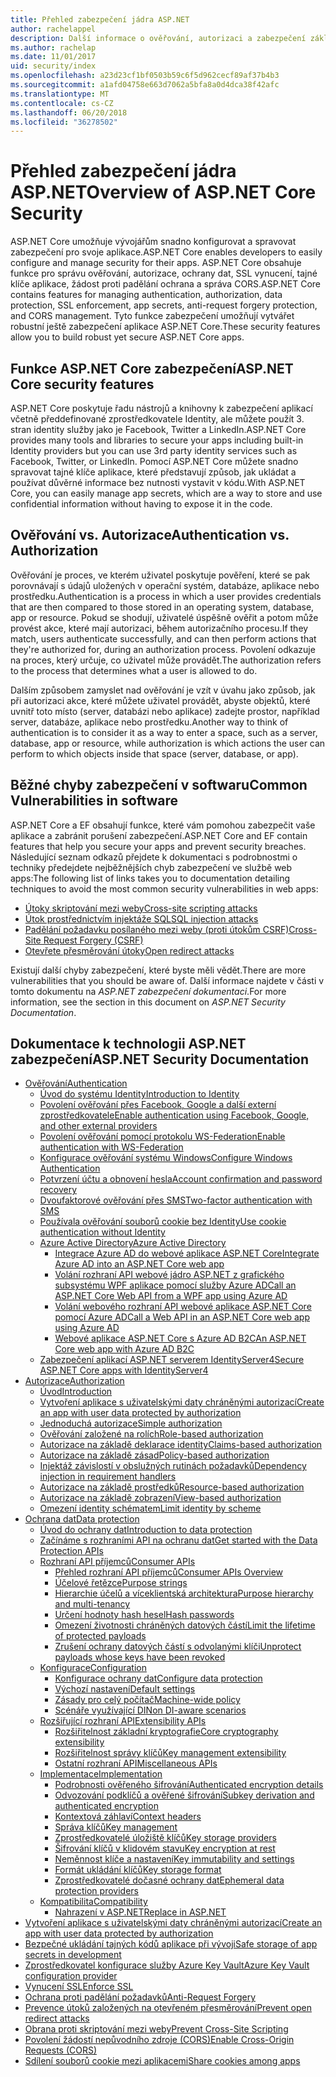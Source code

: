 ```yaml
---
title: Přehled zabezpečení jádra ASP.NET
author: rachelappel
description: Další informace o ověřování, autorizaci a zabezpečení základy v ASP.NET Core.
ms.author: rachelap
ms.date: 11/01/2017
uid: security/index
ms.openlocfilehash: a23d23cf1bf0503b59c6f5d962cecf89af37b4b3
ms.sourcegitcommit: a1afd04758e663d7062a5bfa8a0d4dca38f42afc
ms.translationtype: MT
ms.contentlocale: cs-CZ
ms.lasthandoff: 06/20/2018
ms.locfileid: "36278502"
---
```

# <a name="overview-of-aspnet-core-security"></a><span data-ttu-id="4c0af-103">Přehled zabezpečení jádra ASP.NET</span><span class="sxs-lookup"><span data-stu-id="4c0af-103">Overview of ASP.NET Core Security</span></span>

<span data-ttu-id="4c0af-104">ASP.NET Core umožňuje vývojářům snadno konfigurovat a spravovat zabezpečení pro svoje aplikace.</span><span class="sxs-lookup"><span data-stu-id="4c0af-104">ASP.NET Core enables developers to easily configure and manage security for their apps.</span></span> <span data-ttu-id="4c0af-105">ASP.NET Core obsahuje funkce pro správu ověřování, autorizace, ochrany dat, SSL vynucení, tajné klíče aplikace, žádost proti padělání ochrana a správa CORS.</span><span class="sxs-lookup"><span data-stu-id="4c0af-105">ASP.NET Core contains features for managing authentication, authorization, data protection, SSL enforcement, app secrets, anti-request forgery protection, and CORS management.</span></span> <span data-ttu-id="4c0af-106">Tyto funkce zabezpečení umožňují vytvářet robustní ještě zabezpečení aplikace ASP.NET Core.</span><span class="sxs-lookup"><span data-stu-id="4c0af-106">These security features allow you to build robust yet secure ASP.NET Core apps.</span></span>

## <a name="aspnet-core-security-features"></a><span data-ttu-id="4c0af-107">Funkce ASP.NET Core zabezpečení</span><span class="sxs-lookup"><span data-stu-id="4c0af-107">ASP.NET Core security features</span></span>

<span data-ttu-id="4c0af-108">ASP.NET Core poskytuje řadu nástrojů a knihovny k zabezpečení aplikací včetně předdefinované zprostředkovatele Identity, ale můžete použít 3. stran identity služby jako je Facebook, Twitter a LinkedIn.</span><span class="sxs-lookup"><span data-stu-id="4c0af-108">ASP.NET Core provides many tools and libraries to secure your apps including built-in Identity providers but you can use 3rd party identity services such as Facebook, Twitter, or LinkedIn.</span></span> <span data-ttu-id="4c0af-109">Pomocí ASP.NET Core můžete snadno spravovat tajné klíče aplikace, které představují způsob, jak ukládat a používat důvěrné informace bez nutnosti vystavit v kódu.</span><span class="sxs-lookup"><span data-stu-id="4c0af-109">With ASP.NET Core, you can easily manage app secrets, which are a way to store and use confidential information without having to expose it in the code.</span></span>

## <a name="authentication-vs-authorization"></a><span data-ttu-id="4c0af-110">Ověřování vs. Autorizace</span><span class="sxs-lookup"><span data-stu-id="4c0af-110">Authentication vs. Authorization</span></span>

<span data-ttu-id="4c0af-111">Ověřování je proces, ve kterém uživatel poskytuje pověření, které se pak porovnávají s údajů uložených v operační systém, databáze, aplikace nebo prostředku.</span><span class="sxs-lookup"><span data-stu-id="4c0af-111">Authentication is a process in which a user provides credentials that are then compared to those stored in an operating system, database, app or resource.</span></span> <span data-ttu-id="4c0af-112">Pokud se shodují, uživatelé úspěšně ověřit a potom může provést akce, které mají autorizaci, během autorizačního procesu.</span><span class="sxs-lookup"><span data-stu-id="4c0af-112">If they match, users authenticate successfully, and can then perform actions that they're authorized for, during an authorization process.</span></span> <span data-ttu-id="4c0af-113">Povolení odkazuje na proces, který určuje, co uživatel může provádět.</span><span class="sxs-lookup"><span data-stu-id="4c0af-113">The authorization refers to the process that determines what a user is allowed to do.</span></span>

<span data-ttu-id="4c0af-114">Dalším způsobem zamyslet nad ověřování je vzít v úvahu jako způsob, jak při autorizaci akce, které můžete uživatel provádět, abyste objektů, které uvnitř toto místo (server, databázi nebo aplikace) zadejte prostor, například server, databáze, aplikace nebo prostředku.</span><span class="sxs-lookup"><span data-stu-id="4c0af-114">Another way to think of authentication is to consider it as a way to enter a space, such as a server, database, app or resource, while authorization is which actions the user can perform to which objects inside that space (server, database, or app).</span></span>

## <a name="common-vulnerabilities-in-software"></a><span data-ttu-id="4c0af-115">Běžné chyby zabezpečení v softwaru</span><span class="sxs-lookup"><span data-stu-id="4c0af-115">Common Vulnerabilities in software</span></span>

<span data-ttu-id="4c0af-116">ASP.NET Core a EF obsahují funkce, které vám pomohou zabezpečit vaše aplikace a zabránit porušení zabezpečení.</span><span class="sxs-lookup"><span data-stu-id="4c0af-116">ASP.NET Core and EF contain features that help you secure your apps and prevent security breaches.</span></span> <span data-ttu-id="4c0af-117">Následující seznam odkazů přejdete k dokumentaci s podrobnostmi o techniky předejdete nejběžnějších chyb zabezpečení ve službě web apps:</span><span class="sxs-lookup"><span data-stu-id="4c0af-117">The following list of links takes you to documentation detailing techniques to avoid the most common security vulnerabilities in web apps:</span></span>

* [<span data-ttu-id="4c0af-118">Útoky skriptování mezi weby</span><span class="sxs-lookup"><span data-stu-id="4c0af-118">Cross-site scripting attacks</span></span>](xref:security/cross-site-scripting)
* [<span data-ttu-id="4c0af-119">Útok prostřednictvím injektáže SQL</span><span class="sxs-lookup"><span data-stu-id="4c0af-119">SQL injection attacks</span></span>](https://docs.microsoft.com/ef/core/querying/raw-sql)
* [<span data-ttu-id="4c0af-120">Padělání požadavku posílaného mezi weby (proti útokům CSRF)</span><span class="sxs-lookup"><span data-stu-id="4c0af-120">Cross-Site Request Forgery (CSRF)</span></span>](xref:security/anti-request-forgery)
* [<span data-ttu-id="4c0af-121">Otevřete přesměrování útoky</span><span class="sxs-lookup"><span data-stu-id="4c0af-121">Open redirect attacks</span></span>](xref:security/preventing-open-redirects)

<span data-ttu-id="4c0af-122">Existují další chyby zabezpečení, které byste měli vědět.</span><span class="sxs-lookup"><span data-stu-id="4c0af-122">There are more vulnerabilities that you should be aware of.</span></span> <span data-ttu-id="4c0af-123">Další informace najdete v části v tomto dokumentu na *ASP.NET zabezpečení dokumentaci*.</span><span class="sxs-lookup"><span data-stu-id="4c0af-123">For more information, see the section in this document on *ASP.NET Security Documentation*.</span></span>

## <a name="aspnet-security-documentation"></a><span data-ttu-id="4c0af-124">Dokumentace k technologii ASP.NET zabezpečení</span><span class="sxs-lookup"><span data-stu-id="4c0af-124">ASP.NET Security Documentation</span></span>

*   [<span data-ttu-id="4c0af-125">Ověřování</span><span class="sxs-lookup"><span data-stu-id="4c0af-125">Authentication</span></span>](xref:security/authentication/index)
    *   [<span data-ttu-id="4c0af-126">Úvod do systému Identity</span><span class="sxs-lookup"><span data-stu-id="4c0af-126">Introduction to Identity</span></span>](xref:security/authentication/identity)
    *   [<span data-ttu-id="4c0af-127">Povolení ověřování přes Facebook, Google a další externí zprostředkovatele</span><span class="sxs-lookup"><span data-stu-id="4c0af-127">Enable authentication using Facebook, Google, and other external providers</span></span>](xref:security/authentication/social/index)
    *   [<span data-ttu-id="4c0af-128">Povolení ověřování pomocí protokolu WS-Federation</span><span class="sxs-lookup"><span data-stu-id="4c0af-128">Enable authentication with WS-Federation</span></span>](xref:security/authentication/ws-federation)
    * [<span data-ttu-id="4c0af-129">Konfigurace ověřování systému Windows</span><span class="sxs-lookup"><span data-stu-id="4c0af-129">Configure Windows Authentication</span></span>](xref:security/authentication/windowsauth)
    *   [<span data-ttu-id="4c0af-130">Potvrzení účtu a obnovení hesla</span><span class="sxs-lookup"><span data-stu-id="4c0af-130">Account confirmation and password recovery</span></span>](xref:security/authentication/accconfirm)
    *   [<span data-ttu-id="4c0af-131">Dvoufaktorové ověřování přes SMS</span><span class="sxs-lookup"><span data-stu-id="4c0af-131">Two-factor authentication with SMS</span></span>](xref:security/authentication/2fa)
    *   [<span data-ttu-id="4c0af-132">Používala ověřování souborů cookie bez Identity</span><span class="sxs-lookup"><span data-stu-id="4c0af-132">Use cookie authentication without Identity</span></span>](xref:security/authentication/cookie)
    *   [<span data-ttu-id="4c0af-133">Azure Active Directory</span><span class="sxs-lookup"><span data-stu-id="4c0af-133">Azure Active Directory</span></span>](xref:security/authentication/azure-active-directory/index)
        *   [<span data-ttu-id="4c0af-134">Integrace Azure AD do webové aplikace ASP.NET Core</span><span class="sxs-lookup"><span data-stu-id="4c0af-134">Integrate Azure AD into an ASP.NET Core web app</span></span>](https://azure.microsoft.com/documentation/samples/active-directory-dotnet-webapp-openidconnect-aspnetcore/)
        *   [<span data-ttu-id="4c0af-135">Volání rozhraní API webové jádro ASP.NET z grafického subsystému WPF aplikace pomocí služby Azure AD</span><span class="sxs-lookup"><span data-stu-id="4c0af-135">Call an ASP.NET Core Web API from a WPF app using Azure AD</span></span>](https://azure.microsoft.com/documentation/samples/active-directory-dotnet-native-aspnetcore/)
        *   [<span data-ttu-id="4c0af-136">Volání webového rozhraní API webové aplikace ASP.NET Core pomocí Azure AD</span><span class="sxs-lookup"><span data-stu-id="4c0af-136">Call a Web API in an ASP.NET Core web app using Azure AD</span></span>](https://azure.microsoft.com/documentation/samples/active-directory-dotnet-webapp-webapi-openidconnect-aspnetcore/)
        *   [<span data-ttu-id="4c0af-137">Webové aplikace ASP.NET Core s Azure AD B2C</span><span class="sxs-lookup"><span data-stu-id="4c0af-137">An ASP.NET Core web app with Azure AD B2C</span></span>](https://azure.microsoft.com/resources/samples/active-directory-b2c-dotnetcore-webapp/)
    *   [<span data-ttu-id="4c0af-138">Zabezpečení aplikací ASP.NET serverem IdentityServer4</span><span class="sxs-lookup"><span data-stu-id="4c0af-138">Secure ASP.NET Core apps with IdentityServer4</span></span>](https://identityserver4.readthedocs.io)
*   [<span data-ttu-id="4c0af-139">Autorizace</span><span class="sxs-lookup"><span data-stu-id="4c0af-139">Authorization</span></span>](xref:security/authorization/index)
    *   [<span data-ttu-id="4c0af-140">Úvod</span><span class="sxs-lookup"><span data-stu-id="4c0af-140">Introduction</span></span>](xref:security/authorization/introduction)
    *   [<span data-ttu-id="4c0af-141">Vytvoření aplikace s uživatelskými daty chráněnými autorizací</span><span class="sxs-lookup"><span data-stu-id="4c0af-141">Create an app with user data protected by authorization</span></span>](xref:security/authorization/secure-data)
    *   [<span data-ttu-id="4c0af-142">Jednoduchá autorizace</span><span class="sxs-lookup"><span data-stu-id="4c0af-142">Simple authorization</span></span>](xref:security/authorization/simple)
    *   [<span data-ttu-id="4c0af-143">Ověřování založené na rolích</span><span class="sxs-lookup"><span data-stu-id="4c0af-143">Role-based authorization</span></span>](xref:security/authorization/roles)
    *   [<span data-ttu-id="4c0af-144">Autorizace na základě deklarace identity</span><span class="sxs-lookup"><span data-stu-id="4c0af-144">Claims-based authorization</span></span>](xref:security/authorization/claims)
    *   [<span data-ttu-id="4c0af-145">Autorizace na základě zásad</span><span class="sxs-lookup"><span data-stu-id="4c0af-145">Policy-based authorization</span></span>](xref:security/authorization/policies)
    *   [<span data-ttu-id="4c0af-146">Injektáž závislostí v obslužných rutinách požadavků</span><span class="sxs-lookup"><span data-stu-id="4c0af-146">Dependency injection in requirement handlers</span></span>](xref:security/authorization/dependencyinjection)
    *   [<span data-ttu-id="4c0af-147">Autorizace na základě prostředků</span><span class="sxs-lookup"><span data-stu-id="4c0af-147">Resource-based authorization</span></span>](xref:security/authorization/resourcebased)
    *   [<span data-ttu-id="4c0af-148">Autorizace na základě zobrazení</span><span class="sxs-lookup"><span data-stu-id="4c0af-148">View-based authorization</span></span>](xref:security/authorization/views)
    *   [<span data-ttu-id="4c0af-149">Omezení identity schématem</span><span class="sxs-lookup"><span data-stu-id="4c0af-149">Limit identity by scheme</span></span>](xref:security/authorization/limitingidentitybyscheme)
*   [<span data-ttu-id="4c0af-150">Ochrana dat</span><span class="sxs-lookup"><span data-stu-id="4c0af-150">Data protection</span></span>](xref:security/data-protection/index)
    *   [<span data-ttu-id="4c0af-151">Úvod do ochrany dat</span><span class="sxs-lookup"><span data-stu-id="4c0af-151">Introduction to data protection</span></span>](xref:security/data-protection/introduction)
    *   [<span data-ttu-id="4c0af-152">Začínáme s rozhraními API na ochranu dat</span><span class="sxs-lookup"><span data-stu-id="4c0af-152">Get started with the Data Protection APIs</span></span>](xref:security/data-protection/using-data-protection)
    *   [<span data-ttu-id="4c0af-153">Rozhraní API příjemců</span><span class="sxs-lookup"><span data-stu-id="4c0af-153">Consumer APIs</span></span>](xref:security/data-protection/consumer-apis/index)
        *   [<span data-ttu-id="4c0af-154">Přehled rozhraní API příjemců</span><span class="sxs-lookup"><span data-stu-id="4c0af-154">Consumer APIs Overview</span></span>](xref:security/data-protection/consumer-apis/overview)
        *   [<span data-ttu-id="4c0af-155">Účelové řetězce</span><span class="sxs-lookup"><span data-stu-id="4c0af-155">Purpose strings</span></span>](xref:security/data-protection/consumer-apis/purpose-strings)
        *   [<span data-ttu-id="4c0af-156">Hierarchie účelů a víceklientská architektura</span><span class="sxs-lookup"><span data-stu-id="4c0af-156">Purpose hierarchy and multi-tenancy</span></span>](xref:security/data-protection/consumer-apis/purpose-strings-multitenancy)
        *   [<span data-ttu-id="4c0af-157">Určení hodnoty hash hesel</span><span class="sxs-lookup"><span data-stu-id="4c0af-157">Hash passwords</span></span>](xref:security/data-protection/consumer-apis/password-hashing)
        *   [<span data-ttu-id="4c0af-158">Omezení životnosti chráněných datových částí</span><span class="sxs-lookup"><span data-stu-id="4c0af-158">Limit the lifetime of protected payloads</span></span>](xref:security/data-protection/consumer-apis/limited-lifetime-payloads)
        *   [<span data-ttu-id="4c0af-159">Zrušení ochrany datových částí s odvolanými klíči</span><span class="sxs-lookup"><span data-stu-id="4c0af-159">Unprotect payloads whose keys have been revoked</span></span>](xref:security/data-protection/consumer-apis/dangerous-unprotect)
    *   [<span data-ttu-id="4c0af-160">Konfigurace</span><span class="sxs-lookup"><span data-stu-id="4c0af-160">Configuration</span></span>](xref:security/data-protection/configuration/index)
        *   [<span data-ttu-id="4c0af-161">Konfigurace ochrany dat</span><span class="sxs-lookup"><span data-stu-id="4c0af-161">Configure data protection</span></span>](xref:security/data-protection/configuration/overview)
        *   [<span data-ttu-id="4c0af-162">Výchozí nastavení</span><span class="sxs-lookup"><span data-stu-id="4c0af-162">Default settings</span></span>](xref:security/data-protection/configuration/default-settings)
        *   [<span data-ttu-id="4c0af-163">Zásady pro celý počítač</span><span class="sxs-lookup"><span data-stu-id="4c0af-163">Machine-wide policy</span></span>](xref:security/data-protection/configuration/machine-wide-policy)
        *   [<span data-ttu-id="4c0af-164">Scénáře využívající DI</span><span class="sxs-lookup"><span data-stu-id="4c0af-164">Non DI-aware scenarios</span></span>](xref:security/data-protection/configuration/non-di-scenarios)
    *   [<span data-ttu-id="4c0af-165">Rozšiřující rozhraní API</span><span class="sxs-lookup"><span data-stu-id="4c0af-165">Extensibility APIs</span></span>](xref:security/data-protection/extensibility/index)
        *   [<span data-ttu-id="4c0af-166">Rozšiřitelnost základní kryptografie</span><span class="sxs-lookup"><span data-stu-id="4c0af-166">Core cryptography extensibility</span></span>](xref:security/data-protection/extensibility/core-crypto)
        *   [<span data-ttu-id="4c0af-167">Rozšiřitelnost správy klíčů</span><span class="sxs-lookup"><span data-stu-id="4c0af-167">Key management extensibility</span></span>](xref:security/data-protection/extensibility/key-management)
        *   [<span data-ttu-id="4c0af-168">Ostatní rozhraní API</span><span class="sxs-lookup"><span data-stu-id="4c0af-168">Miscellaneous APIs</span></span>](xref:security/data-protection/extensibility/misc-apis)
    *   [<span data-ttu-id="4c0af-169">Implementace</span><span class="sxs-lookup"><span data-stu-id="4c0af-169">Implementation</span></span>](xref:security/data-protection/implementation/index)
        *   [<span data-ttu-id="4c0af-170">Podrobnosti ověřeného šifrování</span><span class="sxs-lookup"><span data-stu-id="4c0af-170">Authenticated encryption details</span></span>](xref:security/data-protection/implementation/authenticated-encryption-details)
        *   [<span data-ttu-id="4c0af-171">Odvozování podklíčů a ověřené šifrování</span><span class="sxs-lookup"><span data-stu-id="4c0af-171">Subkey derivation and authenticated encryption</span></span>](xref:security/data-protection/implementation/subkeyderivation)
        *   [<span data-ttu-id="4c0af-172">Kontextová záhlaví</span><span class="sxs-lookup"><span data-stu-id="4c0af-172">Context headers</span></span>](xref:security/data-protection/implementation/context-headers)
        *   [<span data-ttu-id="4c0af-173">Správa klíčů</span><span class="sxs-lookup"><span data-stu-id="4c0af-173">Key management</span></span>](xref:security/data-protection/implementation/key-management)
        *   [<span data-ttu-id="4c0af-174">Zprostředkovatelé úložiště klíčů</span><span class="sxs-lookup"><span data-stu-id="4c0af-174">Key storage providers</span></span>](xref:security/data-protection/implementation/key-storage-providers)
        *   [<span data-ttu-id="4c0af-175">Šifrování klíčů v klidovém stavu</span><span class="sxs-lookup"><span data-stu-id="4c0af-175">Key encryption at rest</span></span>](xref:security/data-protection/implementation/key-encryption-at-rest)
        *   [<span data-ttu-id="4c0af-176">Neměnnost klíče a nastavení</span><span class="sxs-lookup"><span data-stu-id="4c0af-176">Key immutability and settings</span></span>](xref:security/data-protection/implementation/key-immutability)
        *   [<span data-ttu-id="4c0af-177">Formát ukládání klíčů</span><span class="sxs-lookup"><span data-stu-id="4c0af-177">Key storage format</span></span>](xref:security/data-protection/implementation/key-storage-format)
        *   [<span data-ttu-id="4c0af-178">Zprostředkovatelé dočasné ochrany dat</span><span class="sxs-lookup"><span data-stu-id="4c0af-178">Ephemeral data protection providers</span></span>](xref:security/data-protection/implementation/key-storage-ephemeral)
    *   [<span data-ttu-id="4c0af-179">Kompatibilita</span><span class="sxs-lookup"><span data-stu-id="4c0af-179">Compatibility</span></span>](xref:security/data-protection/compatibility/index)
        *   [<span data-ttu-id="4c0af-180">Nahrazení <machineKey> v ASP.NET</span><span class="sxs-lookup"><span data-stu-id="4c0af-180">Replace <machineKey> in ASP.NET</span></span>](xref:security/data-protection/compatibility/replacing-machinekey)
*   [<span data-ttu-id="4c0af-181">Vytvoření aplikace s uživatelskými daty chráněnými autorizací</span><span class="sxs-lookup"><span data-stu-id="4c0af-181">Create an app with user data protected by authorization</span></span>](xref:security/authorization/secure-data)
*   [<span data-ttu-id="4c0af-182">Bezpečné ukládání tajných kódů aplikace při vývoji</span><span class="sxs-lookup"><span data-stu-id="4c0af-182">Safe storage of app secrets in development</span></span>](xref:security/app-secrets)
*   [<span data-ttu-id="4c0af-183">Zprostředkovatel konfigurace služby Azure Key Vault</span><span class="sxs-lookup"><span data-stu-id="4c0af-183">Azure Key Vault configuration provider</span></span>](xref:security/key-vault-configuration)
*   [<span data-ttu-id="4c0af-184">Vynucení SSL</span><span class="sxs-lookup"><span data-stu-id="4c0af-184">Enforce SSL</span></span>](xref:security/enforcing-ssl)
*   [<span data-ttu-id="4c0af-185">Ochrana proti padělání požadavků</span><span class="sxs-lookup"><span data-stu-id="4c0af-185">Anti-Request Forgery</span></span>](xref:security/anti-request-forgery)
*   [<span data-ttu-id="4c0af-186">Prevence útoků založených na otevřeném přesměrování</span><span class="sxs-lookup"><span data-stu-id="4c0af-186">Prevent open redirect attacks</span></span>](xref:security/preventing-open-redirects)
*   [<span data-ttu-id="4c0af-187">Obrana proti skriptování mezi weby</span><span class="sxs-lookup"><span data-stu-id="4c0af-187">Prevent Cross-Site Scripting</span></span>](xref:security/cross-site-scripting)
*   [<span data-ttu-id="4c0af-188">Povolení žádostí nepůvodního zdroje (CORS)</span><span class="sxs-lookup"><span data-stu-id="4c0af-188">Enable Cross-Origin Requests (CORS)</span></span>](xref:security/cors)
*   [<span data-ttu-id="4c0af-189">Sdílení souborů cookie mezi aplikacemi</span><span class="sxs-lookup"><span data-stu-id="4c0af-189">Share cookies among apps</span></span>](xref:security/cookie-sharing)
